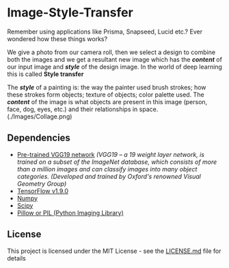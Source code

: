 # Image-Style-Transfer
Remember using applications like Prisma, Snapseed, Lucid etc.? Ever wondered how these things works?

We give a photo from our camera roll, then we select a design to combine both the images and we get a resultant new image which has the **_content_** of our input image and **_style_** of the design image. In the world of deep learning this is called **Style transfer**

The **_style_** of a painting is: the way the painter used brush strokes; how these strokes form objects; texture of objects; color palette used.
The **_content_** of the image is what objects are present in this image (person, face, dog, eyes, etc.) and their relationships in space.
(./Images/Collage.png)
## Dependencies
- [Pre-trained VGG19 network](http://www.vlfeat.org/matconvnet/models/beta16/imagenet-vgg-verydeep-19.mat) 
    _(VGG19 – a 19 weight layer network, is trained on a subset of the ImageNet database, which consists of more than a million images and can classify images into many object categories. (Developed and trained by Oxford's renowned Visual Geometry Group)_
- [TensorFlow v1.9.0](https://www.tensorflow.org/install/#download-and-setup)
- [Numpy](https://github.com/numpy/numpy/blob/master/INSTALL.rst.txt) 
- [Scipy](https://github.com/scipy/scipy/blob/master/INSTALL.rst.txt)
- [Pillow or PIL (Python Imaging Library)](http://pillow.readthedocs.io/en/3.3.x/installation.html#installation)

## License
This project is licensed under the MIT License - see the [LICENSE.md](./LICENSE) file for details
